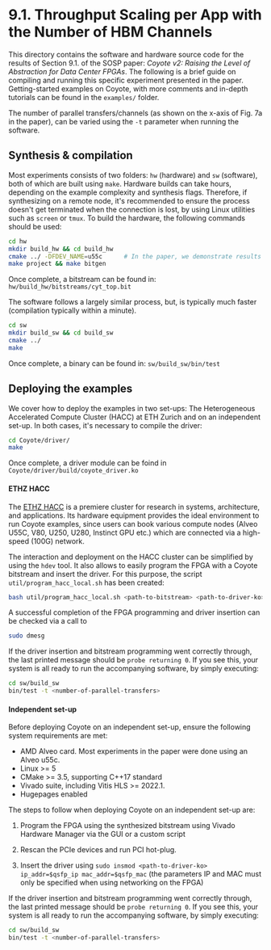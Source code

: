 # 9.1. Throughput Scaling per App with the Number of HBM Channels

This directory contains the software and hardware source code for the results of Section 9.1. of the SOSP paper: *Coyote v2: Raising the Level of Abstraction for Data Center FPGAs*.
The following is a brief guide on compiling and running this specific experiment presented in the paper. 
Getting-started examples on Coyote, with more comments and in-depth tutorials can be found in the `examples/` folder.

The number of parallel transfers/channels (as shown on the x-axis of Fig. 7a in the paper), can be varied using the `-t` parameter when running the software.

## Synthesis & compilation 
Most experiments consists of two folders: `hw` (hardware) and `sw` (software), both of which are built using `make`. Hardware builds can take hours, depending on the example complexity and synthesis flags. Therefore, if synthesizing on a remote node, it's recommended to ensure the process doesn't get terminated when the connection is lost, by using Linux utilities such as `screen` or `tmux`. To build the hardware, the following commands should be used:
```bash
cd hw
mkdir build_hw && cd build_hw                
cmake ../ -DFDEV_NAME=u55c      # In the paper, we demonstrate results on the Alveo u55c; the device can also be changed to an Alveo u280, which also includes HBM
make project && make bitgen
```

Once complete, a bitstream can be found in: `hw/build_hw/bitstreams/cyt_top.bit`

The software follows a largely similar process, but, is typically much faster (compilation typically within a minute).
```bash
cd sw
mkdir build_sw && cd build_sw                
cmake ../
make
```
Once complete, a binary can be found in: `sw/build_sw/bin/test`


## Deploying the examples
We cover how to deploy the examples in two set-ups: The Heterogeneous Accelerated Compute Cluster (HACC) at ETH Zurich and on an independent set-up. In both cases, it's necessary to compile the driver:
```bash
cd Coyote/driver/
make
```

Once complete, a driver module can be foind in `Coyote/driver/build/coyote_driver.ko`

#### ETHZ HACC
The [ETHZ HACC](https://github.com/fpgasystems/hacc/tree/main) is a premiere cluster for research in systems, architecture, and applications. Its hardware equipment provides the ideal environment to run Coyote examples, since users can book various compute nodes (Alveo U55C, V80, U250, U280, Instinct GPU etc.) which are connected via a high-speed (100G) network.

The interaction and deployment on the HACC cluster can be simplified by using the `hdev` tool. It also allows to easily program the FPGA with a Coyote bitstream and insert the driver. For this purpose, the script `util/program_hacc_local.sh` has been created:
```bash
bash util/program_hacc_local.sh <path-to-bitstream> <path-to-driver-ko>
```

A successful completion of the FPGA programming and driver insertion can be checked via a call to
```bash
sudo dmesg
```

If the driver insertion and bitstream programming went correctly through, the last printed message should be `probe returning 0`. If you see this, your system is all ready to run the accompanying software, by simply executing:

```bash
cd sw/build_sw
bin/test -t <number-of-parallel-transfers>
```

#### Independent set-up
Before deploying Coyote on an independent set-up, ensure the following system requirements are met:
- AMD Alveo card. Most experiments in the paper were done using an Alveo u55c.
- Linux >= 5
- CMake >= 3.5, supporting C++17 standard
- Vivado suite, including Vitis HLS >= 2022.1. 
- Hugepages enabled

The steps to follow when deploying Coyote on an independent set-up are:
1. Program the FPGA using the synthesized bitstream using Vivado Hardware Manager via the GUI or a custom script

2. Rescan the PCIe devices and run PCI hot-plug.

3. Insert the driver using `sudo insmod <path-to-driver-ko> ip_addr=$qsfp_ip mac_addr=$qsfp_mac` (the parameters IP and MAC must only be specified when using networking on the FPGA)

If the driver insertion and bitstream programming went correctly through, the last printed message should be `probe returning 0`. If you see this, your system is all ready to run the accompanying software, by simply executing:

```bash
cd sw/build_sw
bin/test -t <number-of-parallel-transfers>
```
